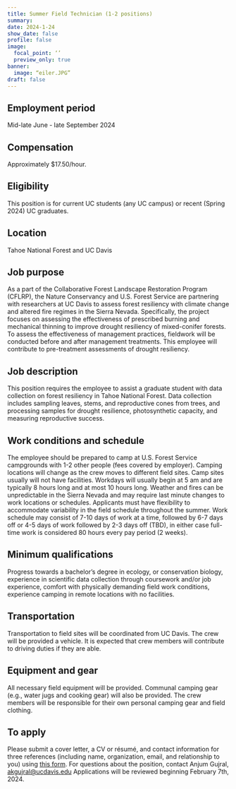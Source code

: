 ```yaml
---
title: Summer Field Technician (1-2 positions)
summary:
date: 2024-1-24
show_date: false
profile: false
image:
  focal_point: ‘’
  preview_only: true
banner:
  image: “eiler.JPG”
draft: false
---
```


## Employment period
Mid-late June - late September 2024
 ## Compensation
Approximately $17.50/hour.
## Eligibility
This position is for current UC students (any UC campus) or recent (Spring 2024) UC graduates.
## Location
Tahoe National Forest and UC Davis
## Job purpose
As a part of the Collaborative Forest Landscape Restoration Program (CFLRP), the Nature Conservancy and U.S. Forest Service are partnering with researchers at UC Davis to assess forest resiliency with climate change and altered fire regimes in the Sierra Nevada. Specifically, the project focuses on assessing the effectiveness of prescribed burning and mechanical thinning to improve drought resiliency of mixed-conifer forests. To assess the effectiveness of management practices, fieldwork will be conducted before and after management treatments. This employee will contribute to pre-treatment assessments of drought resiliency.
## Job description
This position requires the employee to assist a graduate student with data collection on forest resiliency in Tahoe National Forest. Data collection includes sampling leaves, stems, and reproductive cones from trees, and processing samples for drought resilience, photosynthetic capacity, and measuring reproductive success.
## Work conditions and schedule
The employee should be prepared to camp at U.S. Forest Service campgrounds with 1-2 other people (fees covered by employer). Camping locations will change as the crew moves to different field sites. Camp sites usually will not have facilities. Workdays will usually begin at 5 am and are typically 8 hours long and at most 10 hours long. Weather and fires can be unpredictable in the Sierra Nevada and may require last minute changes to work locations or schedules. Applicants must have flexibility to accommodate variability in the field schedule throughout the summer. Work schedule may consist of 7-10 days of work at a time, followed by 6-7 days off or 4-5 days of work followed by 2-3 days off (TBD), in either case full-time work is considered 80 hours every pay period (2 weeks).
## Minimum qualifications
Progress towards a bachelor’s degree in ecology, or conservation biology, experience in scientific data collection through coursework and/or job experience, comfort with physically demanding field work conditions, experience camping in remote locations with no facilities.
## Transportation
Transportation to field sites will be coordinated from UC Davis. The crew will be provided a vehicle. It is expected that crew members will contribute to driving duties if they are able.
## Equipment and gear
All necessary field equipment will be provided. Communal camping gear (e.g., water jugs and cooking gear) will also be provided. The crew members will be responsible for their own personal camping gear and field clothing.
## To apply
Please submit a cover letter, a CV or résumé, and contact information for three references (including name, organization, email, and relationship to you) using [this form](https://forms.gle/nmLjxQcTfcncZduG8). For questions about the position, contact Anjum Gujral, akgujral@ucdavis.edu
Applications will be reviewed beginning February 7th, 2024.
